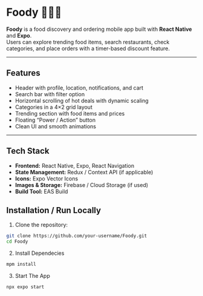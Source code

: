 # Foody 🍔🍰🎂

**Foody** is a food discovery and ordering mobile app built with **React Native** and **Expo**.  
Users can explore trending food items, search restaurants, check categories, and place orders with a timer-based discount feature.

---

## Features

- Header with profile, location, notifications, and cart
- Search bar with filter option
- Horizontal scrolling of hot deals with dynamic scaling
- Categories in a 4×2 grid layout
- Trending section with food items and prices
- Floating “Power / Action” button
- Clean UI and smooth animations

---

## Tech Stack

- **Frontend:** React Native, Expo, React Navigation
- **State Management:** Redux / Context API (if applicable)
- **Icons:** Expo Vector Icons
- **Images & Storage:** Firebase / Cloud Storage (if used)
- **Build Tool:** EAS Build


## Installation / Run Locally

1. Clone the repository:

```bash
git clone https://github.com/your-username/Foody.git
cd Foody
```

2. Install Dependecies

```bash
mpm install
```
3. Start The App

```bash
npx expo start
```

